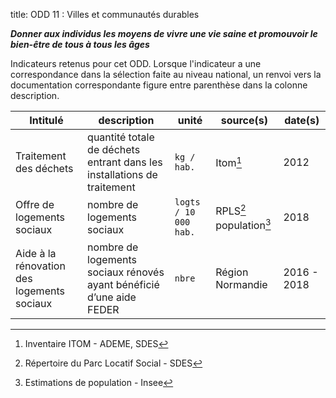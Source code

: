 title: ODD 11 : Villes et communautés durables

_**Donner aux individus les moyens de vivre une vie saine et promouvoir le bien-être de tous à tous les âges**_

Indicateurs retenus pour cet ODD. Lorsque l'indicateur a une correspondance dans la sélection faite au niveau national, un renvoi vers la documentation correspondante figure entre parenthèse dans la colonne description.

| Intitulé | description | unité | source(s) | date(s) |
| -------- | ----------- | ----- | ------ | ------- |
| Traitement des déchets | quantité totale de déchets entrant dans les installations de traitement | `kg / hab.` | Itom[^itom] | 2012 |
| Offre de logements sociaux | nombre de logements sociaux | `logts / 10 000 hab.` | RPLS[^rpls] population[^EstPop] | 2018 |
| Aide à la rénovation des logements sociaux | nombre de logements sociaux rénovés ayant bénéficié d’une aide FEDER  | `nbre` | Région Normandie  | 2016 - 2018 |

[^itom]: Inventaire ITOM - ADEME, SDES
[^rpls]: Répertoire du Parc Locatif Social - SDES
[^EstPop]: Estimations de population - Insee
